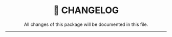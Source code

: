 <div align="center"><h1>📝 CHANGELOG</h1><p>All changes of this package will be documented in this file.</p></div>

---
